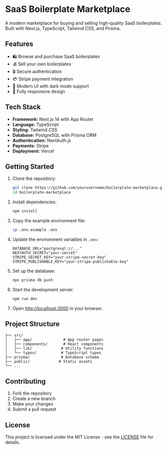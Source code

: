 # SaaS Boilerplate Marketplace

A modern marketplace for buying and selling high-quality SaaS boilerplates. Built with Next.js, TypeScript, Tailwind CSS, and Prisma.

## Features

- 🛍️ Browse and purchase SaaS boilerplates
- 💰 Sell your own boilerplates
- 🔒 Secure authentication
- 💳 Stripe payment integration
- 🎨 Modern UI with dark mode support
- 📱 Fully responsive design

## Tech Stack

- **Framework:** Next.js 14 with App Router
- **Language:** TypeScript
- **Styling:** Tailwind CSS
- **Database:** PostgreSQL with Prisma ORM
- **Authentication:** NextAuth.js
- **Payments:** Stripe
- **Deployment:** Vercel

## Getting Started

1. Clone the repository:
   ```bash
   git clone https://github.com/yourusername/boilerplate-marketplace.git
   cd boilerplate-marketplace
   ```

2. Install dependencies:
   ```bash
   npm install
   ```

3. Copy the example environment file:
   ```bash
   cp .env.example .env
   ```

4. Update the environment variables in `.env`:
   ```
   DATABASE_URL="postgresql://..."
   NEXTAUTH_SECRET="your-secret"
   STRIPE_SECRET_KEY="your-stripe-secret-key"
   STRIPE_PUBLISHABLE_KEY="your-stripe-publishable-key"
   ```

5. Set up the database:
   ```bash
   npx prisma db push
   ```

6. Start the development server:
   ```bash
   npm run dev
   ```

7. Open [http://localhost:3000](http://localhost:3000) in your browser.

## Project Structure

```
├── src/
│   ├── app/              # App router pages
│   ├── components/       # React components
│   ├── lib/             # Utility functions
│   └── types/           # TypeScript types
├── prisma/              # Database schema
├── public/             # Static assets
└── ...
```

## Contributing

1. Fork the repository
2. Create a new branch
3. Make your changes
4. Submit a pull request

## License

This project is licensed under the MIT License - see the [LICENSE](LICENSE) file for details.
